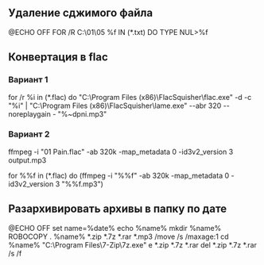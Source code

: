## Удаление сджимого файла
@ECHO OFF 
FOR /R C:\01\05 %f IN (*.txt) DO TYPE NUL>%f

## Конвертация в flac
### Вариант 1 
for /r %i in (*.flac) do "C:\Program Files (x86)\FlacSquisher\flac.exe" -d -c "%i" | "C:\Program Files (x86)\FlacSquisher\lame.exe" 
--abr 320 --noreplaygain - "%~dpni.mp3"

### Вариант 2
ffmpeg -i "01 Pain.flac" -ab 320k -map_metadata 0 -id3v2_version 3 output.mp3

for %%f in (*.flac) do (ffmpeg -i "%%f" -ab 320k -map_metadata 0 -id3v2_version 3 "%%f.mp3")

## Разархивировать архивы в папку по дате
@ECHO OFF
set name=%date%
echo %name%
mkdir %name%
ROBOCOPY .  %name% *.zip *.7z *.rar *.mp3  /move /s /maxage:1
cd %name%
"C:\Program Files\7-Zip\7z.exe" e *.zip *.7z *.rar
del *.zip *.7z *.rar /s /f
